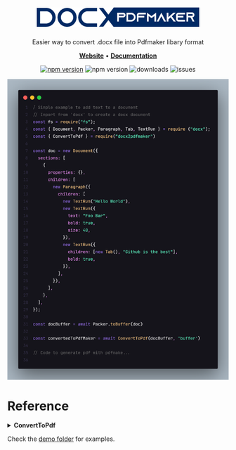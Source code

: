 <h1 align="center">
  <b>
    <a href="https://www.npmjs.com/package/docx2pdfmaker"><img src="assets/logo.png"/></a><br>
  </b>
</h1>

<p align="center">Easier way to convert .docx file into Pdfmaker libary format</p>

<p align="center">
  <a href="https://github.com/Igorcbraz/Docx2PdfMaker"><b>Website</b></a> •
  <a href="https://github.com/Igorcbraz/Docx2PdfMaker"><b>Documentation</b></a>
</p>

<div align="center">

[![npm version](https://img.shields.io/npm/v/docx2pdfmaker.svg?style=plastic&logo=npm)](https://www.npmjs.org/package/docx2pdfmaker)
![npm version](https://img.shields.io/github/languages/count/Igorcbraz/Docx2PdfMaker?style=plastic)
![downloads](https://img.shields.io/jsdelivr/npm/hy/docx2pdfmaker?label=Downloads&style=plastic)
![issues](https://img.shields.io/github/issues/Igorcbraz/docx2pdfmaker?style=plastic)

</div>

<p align="center">
  <img src="assets/code.png"/><br>
</p>

# Reference

<details><summary><b>ConvertToPdf</b></summary>

| Parameter | Type | Description |
| :--- | :--- | :--- |
| `data` | `string` | **Required**. The data corresponding to the type used |
| `type` | `path, buffer or ArrayBuffer` | **Required**. Type of sending data |
| `options` | `ConvertToHtml Config` | ConvertoToHtml mammoth library options  |

<a href="https://www.npmjs.com/package/mammoth?activeTab=readme"><b>ConvertToHtml Config</b></a>

# Examples

</details>

Check the [demo folder](https://github.com/Igorcbraz/Docx2PdfMaker/tree/main/examples) for examples.